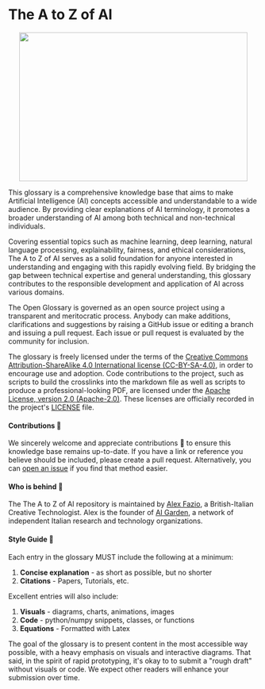 # The A to Z of AI
<p align="center">
<img width="460" height="300" src="https://github.com/alexfazio/ai-glossary/assets/34505954/db057d30-1380-4c45-804d-67bca8bc9a73.jpg">
</p>

This glossary is a comprehensive knowledge base that aims to make Artificial Intelligence (AI) concepts accessible and understandable to a wide audience. By providing clear explanations of AI terminology, it promotes a broader understanding of AI among both technical and non-technical individuals.

Covering essential topics such as machine learning, deep learning, natural language processing, explainability, fairness, and ethical considerations, The A to Z of AI serves as a solid foundation for anyone interested in understanding and engaging with this rapidly evolving field. By bridging the gap between technical expertise and general understanding, this glossary contributes to the responsible development and application of AI across various domains.

The Open Glossary is governed as an open source project using a transparent and meritocratic process. Anybody can make additions, clarifications and suggestions by raising a GitHub issue or editing a branch and issuing a pull request. Each issue or pull request is evaluated by the community for inclusion. 

The glossary is freely licensed under the terms of the [Creative Commons Attribution-ShareAlike 4.0 International license (CC-BY-SA-4.0)](https://creativecommons.org/licenses/by-sa/4.0/), in order to encourage use and adoption. Code contributions to the project, such as scripts to build the crosslinks into the markdown file as well as scripts to produce a professional-looking PDF, are licensed under the [Apache License, version 2.0 (Apache-2.0)](https://www.apache.org/licenses/LICENSE-2.0.html). These licenses are officially recorded in the project's [LICENSE](./LICENSE) file.

####  Contributions :raising_hand:

We sincerely welcome and appreciate contributions :pray: to ensure this knowledge base remains up-to-date. If you have a link or reference you believe should be included, please create a pull request. Alternatively, you can [open an issue](https://github.com/alexfazio/ai-glossary/issues/new/choose) if you find that method easier.

#### Who is behind :construction_worker:

The The A to Z of AI repository is maintained by [Alex Fazio](https://www.linkedin.com/in/alxfazio/), a British-Italian Creative Technologist. Alex is the founder of [AI Garden](https://www.linkedin.com/company/100216986), a network of independent Italian research and technology organizations.

#### Style Guide 🦋

Each entry in the glossary MUST include the following at a minimum:

1. **Concise explanation** - as short as possible, but no shorter
2. **Citations** - Papers, Tutorials, etc.

Excellent entries will also include:

1. **Visuals** - diagrams, charts, animations, images
2. **Code** - python/numpy snippets, classes, or functions
3. **Equations** - Formatted with Latex

The goal of the glossary is to present content in the most accessible way possible, with a heavy emphasis on visuals and interactive diagrams. That said, in the spirit of rapid prototyping, it's okay to to submit a "rough draft" without visuals or code. We expect other readers will enhance your submission over time.
